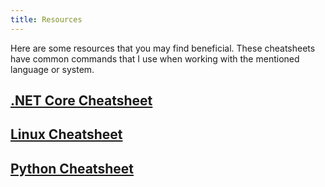 ```yaml
---
title: Resources
---
```


Here are some resources that you may find beneficial.  These cheatsheets have common commands that I use 
when working with the mentioned language or system.

## [.NET Core Cheatsheet](/resources/dotnet-core-cheatsheet)

## [Linux Cheatsheet](/resources/linux-cheatsheet)

## [Python Cheatsheet](/resources/python-cheatsheet)
